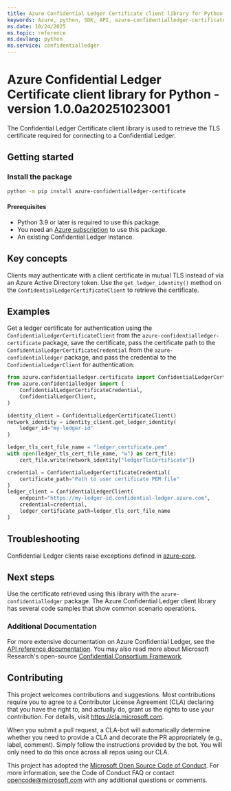 ```yaml
---
title: Azure Confidential Ledger Certificate client library for Python
keywords: Azure, python, SDK, API, azure-confidentialledger-certificate, confidentialledger
ms.date: 10/24/2025
ms.topic: reference
ms.devlang: python
ms.service: confidentialledger
---
```

# Azure Confidential Ledger Certificate client library for Python - version 1.0.0a20251023001 


The Confidential Ledger Certificate client library is used to retrieve the TLS certificate required for connecting to a Confidential Ledger.

## Getting started

### Install the package

```bash
python -m pip install azure-confidentialledger-certificate
```

#### Prerequisites

- Python 3.9 or later is required to use this package.
- You need an [Azure subscription][azure_sub] to use this package.
- An existing Confidential Ledger instance.

## Key concepts

Clients may authenticate with a client certificate in mutual TLS instead of via an Azure Active Directory token. Use the `get_ledger_identity()` method on the `ConfidentialLedgerCertificateClient` to retrieve the certificate.

## Examples

Get a ledger certificate for authentication using the `ConfidentialLedgerCertificateClient` from the `azure-confidentialledger-certificate` package, save the certificate, pass the certificate path to the `ConfidentialLedgerCertificateCredential` from the `azure-confidentialledger` package, and pass the credential to the `ConfidentialLedgerClient` for authentication:

```python
from azure.confidentialledger.certificate import ConfidentialLedgerCertificateClient
from azure.confidentialledger import (
    ConfidentialLedgerCertificateCredential,
    ConfidentialLedgerClient,
)

identity_client = ConfidentialLedgerCertificateClient()
network_identity = identity_client.get_ledger_identity(
    ledger_id="my-ledger-id"
)

ledger_tls_cert_file_name = "ledger_certificate.pem"
with open(ledger_tls_cert_file_name, "w") as cert_file:
    cert_file.write(network_identity["ledgerTlsCertificate"])

credential = ConfidentialLedgerCertificateCredential(
    certificate_path="Path to user certificate PEM file"
)
ledger_client = ConfidentialLedgerClient(
    endpoint="https://my-ledger-id.confidential-ledger.azure.com",
    credential=credential,
    ledger_certificate_path=ledger_tls_cert_file_name
)
```

## Troubleshooting

Confidential Ledger clients raise exceptions defined in [azure-core][azure_core_exceptions].

## Next steps

Use the certificate retrieved using this library with the `azure-confidentialledger` package. The Azure Confidential Ledger client library has several code samples that show common scenario operations.

### Additional Documentation

For more extensive documentation on Azure Confidential Ledger, see the
[API reference documentation][reference_docs]. You may also read more about Microsoft Research's open-source [Confidential Consortium Framework][ccf].

## Contributing

This project welcomes contributions and suggestions. Most contributions require
you to agree to a Contributor License Agreement (CLA) declaring that you have
the right to, and actually do, grant us the rights to use your contribution.
For details, visit https://cla.microsoft.com.

When you submit a pull request, a CLA-bot will automatically determine whether
you need to provide a CLA and decorate the PR appropriately (e.g., label,
comment). Simply follow the instructions provided by the bot. You will only
need to do this once across all repos using our CLA.

This project has adopted the
[Microsoft Open Source Code of Conduct][code_of_conduct]. For more information,
see the Code of Conduct FAQ or contact opencode@microsoft.com with any
additional questions or comments.

<!-- LINKS -->

[code_of_conduct]: https://opensource.microsoft.com/codeofconduct/
[azure_core_exceptions]: https://github.com/Azure/azure-sdk-for-python/tree/main/sdk/core/azure-core#azure-core-library-exceptions
[authenticate_with_token]: /azure/cognitive-services/authentication?tabs=powershell#authenticate-with-an-authentication-token
[azure_identity_credentials]: https://github.com/Azure/azure-sdk-for-python/tree/main/sdk/identity/azure-identity#credentials
[azure_identity_pip]: https://pypi.org/project/azure-identity/
[pip]: https://pypi.org/project/pip/
[azure_sub]: https://azure.microsoft.com/free/
[reference_docs]: https://aka.ms/azsdk/python/confidentialledger/ref-docs
[ccf]: https://github.com/Microsoft/CCF

